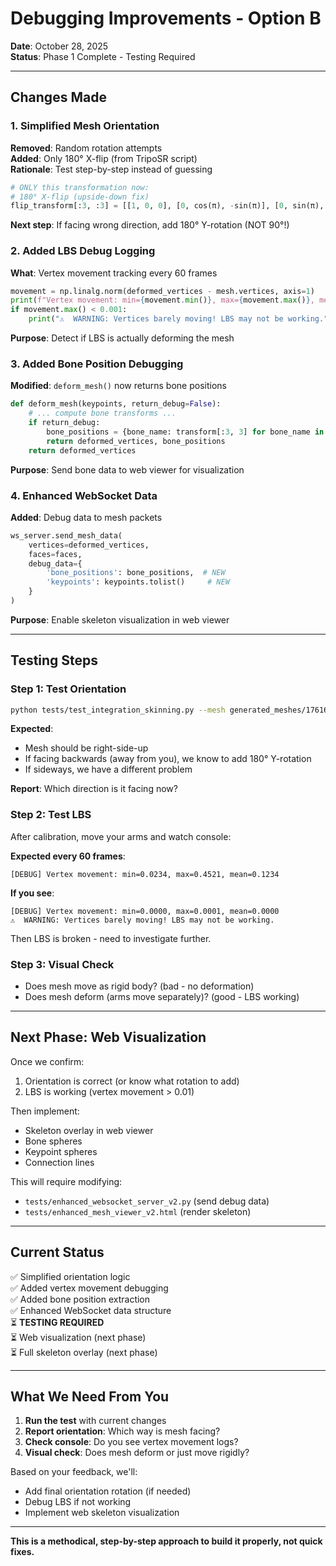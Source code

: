 # Debugging Improvements - Option B

**Date**: October 28, 2025  
**Status**: Phase 1 Complete - Testing Required

---

## Changes Made

### 1. Simplified Mesh Orientation

**Removed**: Random rotation attempts  
**Added**: Only 180° X-flip (from TripoSR script)  
**Rationale**: Test step-by-step instead of guessing

```python
# ONLY this transformation now:
# 180° X-flip (upside-down fix)
flip_transform[:3, :3] = [[1, 0, 0], [0, cos(π), -sin(π)], [0, sin(π), cos(π)]]
```

**Next step**: If facing wrong direction, add 180° Y-rotation (NOT 90°!)

### 2. Added LBS Debug Logging

**What**: Vertex movement tracking every 60 frames

```python
movement = np.linalg.norm(deformed_vertices - mesh.vertices, axis=1)
print(f"Vertex movement: min={movement.min()}, max={movement.max()}, mean={movement.mean()}")
if movement.max() < 0.001:
    print("⚠️  WARNING: Vertices barely moving! LBS may not be working.")
```

**Purpose**: Detect if LBS is actually deforming the mesh

### 3. Added Bone Position Debugging

**Modified**: `deform_mesh()` now returns bone positions

```python
def deform_mesh(keypoints, return_debug=False):
    # ... compute bone transforms ...
    if return_debug:
        bone_positions = {bone_name: transform[:3, 3] for bone_name in bones}
        return deformed_vertices, bone_positions
    return deformed_vertices
```

**Purpose**: Send bone data to web viewer for visualization

### 4. Enhanced WebSocket Data

**Added**: Debug data to mesh packets

```python
ws_server.send_mesh_data(
    vertices=deformed_vertices,
    faces=faces,
    debug_data={
        'bone_positions': bone_positions,  # NEW
        'keypoints': keypoints.tolist()     # NEW
    }
)
```

**Purpose**: Enable skeleton visualization in web viewer

---

## Testing Steps

### Step 1: Test Orientation

```bash
python tests/test_integration_skinning.py --mesh generated_meshes/1761618888/mesh.obj
```

**Expected**:

- Mesh should be right-side-up
- If facing backwards (away from you), we know to add 180° Y-rotation
- If sideways, we have a different problem

**Report**: Which direction is it facing now?

### Step 2: Test LBS

After calibration, move your arms and watch console:

**Expected every 60 frames**:

```
[DEBUG] Vertex movement: min=0.0234, max=0.4521, mean=0.1234
```

**If you see**:

```
[DEBUG] Vertex movement: min=0.0000, max=0.0001, mean=0.0000
⚠️  WARNING: Vertices barely moving! LBS may not be working.
```

Then LBS is broken - need to investigate further.

### Step 3: Visual Check

- Does mesh move as rigid body? (bad - no deformation)
- Does mesh deform (arms move separately)? (good - LBS working)

---

## Next Phase: Web Visualization

Once we confirm:

1. Orientation is correct (or know what rotation to add)
2. LBS is working (vertex movement > 0.01)

Then implement:

- Skeleton overlay in web viewer
- Bone spheres
- Keypoint spheres
- Connection lines

This will require modifying:

- `tests/enhanced_websocket_server_v2.py` (send debug data)
- `tests/enhanced_mesh_viewer_v2.html` (render skeleton)

---

## Current Status

✅ Simplified orientation logic  
✅ Added vertex movement debugging  
✅ Added bone position extraction  
✅ Enhanced WebSocket data structure  
⏳ **TESTING REQUIRED**  
⏳ Web visualization (next phase)  
⏳ Full skeleton overlay (next phase)

---

## What We Need From You

1. **Run the test** with current changes
2. **Report orientation**: Which way is mesh facing?
3. **Check console**: Do you see vertex movement logs?
4. **Visual check**: Does mesh deform or just move rigidly?

Based on your feedback, we'll:

- Add final orientation rotation (if needed)
- Debug LBS if not working
- Implement web skeleton visualization

---

**This is a methodical, step-by-step approach to build it properly, not quick fixes.**
